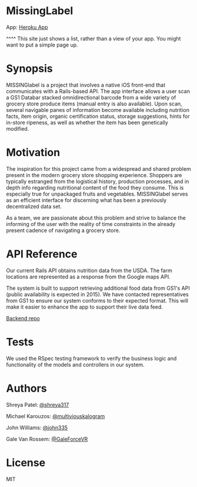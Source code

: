 MissingLabel
==========
App:
[Heroku App](https://missinglabel.herokuapp.com/)

^^^^ This site just shows a list, rather than a view of your app. You might want to put a simple page up.

Synopsis
===========

MISSINGlabel is a project that involves a native iOS front-end that communicates with a Rails-based API. The app interface allows a user scan a GS1 Databar stacked omnidirectional barcode from a wide variety of grocery store produce items (manual entry is also available). Upon scan, several navigable panes of information become available including nutrition facts, item origin, organic certification status,  storage suggestions, hints for in-store ripeness, as well as whether the item has been genetically modified.



Motivation
===========

The inspiration for this project came from a widespread and shared problem present in the modern grocery store shopping experience. Shoppers are typically estranged from the logistical history, production processes, and in depth info regarding nutritional content of the food they consume. This is especially true for unpackaged fruits and vegetables. MISSINGlabel serves as an efficient interface for discerning what has been a previously decentralized data set.

As a team, we are passionate about this problem and strive to balance the informing of the user with the reality of time constraints in the already present cadence of navigating a grocery store.

API Reference
===========

Our current Rails API obtains nutrition data from the USDA. The farm locations are represented as a response from the Google maps API.

The system is built to support retrieving additional food data from GS1's API (public availability is expected in 2015).  We have contacted representatives from GS1 to ensure our system conforms to their expected format. This will make it easier to enhance the app to support their live data feed.

[Backend repo](https://github.com/MissingLabel/backend)

Tests
===========
We used the RSpec testing framework to verify the business logic and functionality of the models and controllers in our system.

Authors
===========
Shreya Patel: [@shreya317](https://github.com/shreya317)

Michael Karouzos: [@multiviouskalogram](https://github.com/multiviouskalogram)

John Williams: [@john335](https://github.com/johnw335)

Gale Van Rossem: [@GaleForceVR](https://github.com/GaleForceVR)

License
===========
MIT

